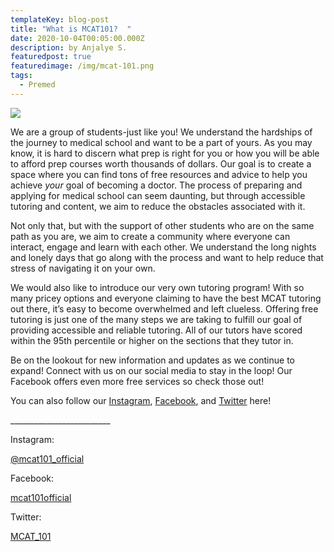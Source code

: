```yaml
---
templateKey: blog-post
title: "What is MCAT101?  "
date: 2020-10-04T00:05:00.000Z
description: by Anjalye S.
featuredpost: true
featuredimage: /img/mcat-101.png
tags:
  - Premed
---
```

![](/img/mcat-101.png)

We are a group of students-just like you! We understand the hardships of the journey to medical school and want to be a part of yours. As you may know, it is hard to discern what prep is right for you or how you will be able to afford prep courses worth thousands of dollars. Our goal is to create a space where you can find tons of free resources and advice to help you achieve *your* goal of becoming a doctor. The process of preparing and applying for medical school can seem daunting, but through accessible tutoring and content, we aim to reduce the obstacles associated with it.

Not only that, but with the support of other students who are on the same path as you are, we aim to create a community where everyone can interact, engage and learn with each other. We understand the long nights and lonely days that go along with the process and want to help reduce that stress of navigating it on your own.

We would also like to introduce our very own tutoring program! With so many pricey options and everyone claiming to have the best MCAT tutoring out there, it’s easy to become overwhelmed and left clueless. Offering free tutoring is just one of the many steps we are taking to fulfill our goal of providing accessible and reliable tutoring. All of our tutors have scored within the 95th percentile or higher on the sections that they tutor in.

Be on the lookout for new information and updates as we continue to expand! Connect with us on our social media to stay in the loop! Our Facebook offers even more free services so check those out!

You can also follow our [Instagram](https://www.instagram.com/mcat101_official/), [Facebook](https://www.facebook.com/mcat101official), and [Twitter](https://twitter.com/Mcat_101) here!

\_\_\_\_\_\_\_\_\_\_\_\_\_\_\_\_\_\_\_\_\_\_\_\__

Instagram:

[@mcat101_official](https://www.instagram.com/mcat101_official/)

Facebook:

[mcat101official](https://www.facebook.com/mcat101official)

Twitter:

[MCAT_101](https://twitter.com/Mcat_101)
